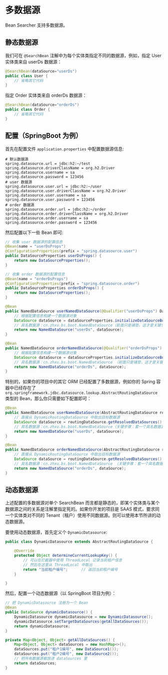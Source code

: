 # 多数据源

Bean Searcher 支持多数据源。

## 静态数据源

我们可在 `@SearchBean` 注解中为每个实体类指定不同的数据源，例如，指定 User 实体类来自 userDs 数据源：

```java
@SearchBean(dataSource="userDs")
public class User {
    // 省略其它代码
}
```

指定 Order 实体类来自 orderDs 数据源：

```java
@SearchBean(dataSource="orderDs")
public class Order {
    // 省略其它代码
}
```

## 配置（SpringBoot 为例）

首先在配置文件 `application.properties` 中配置数据源信息:

```properties
# 默认数据源
spring.datasource.url = jdbc:h2:~/test
spring.datasource.driverClassName = org.h2.Driver
spring.datasource.username = sa
spring.datasource.password = 123456
# user 数据源
spring.datasource.user.url = jdbc:h2:~/user
spring.datasource.user.driverClassName = org.h2.Driver
spring.datasource.user.username = sa
spring.datasource.user.password = 123456
# order 数据源
spring.datasource.order.url = jdbc:h2:~/order
spring.datasource.order.driverClassName = org.h2.Driver
spring.datasource.order.username = sa
spring.datasource.order.password = 123456
```

然后配置以下一些 Bean 即可:

```java
// 收集 user 数据源的配置信息
@Bean(name = "userDsProps")
@ConfigurationProperties(prefix = "spring.datasource.user")
public DataSourceProperties userDsProps() {
    return new DataSourceProperties();
}

// 收集 order 数据源的配置信息
@Bean(name = "orderDsProps")
@ConfigurationProperties(prefix = "spring.datasource.order")
public DataSourceProperties orderDsProps() {
    return new DataSourceProperties();
}

@Bean
public NamedDataSource userNamedDataSource(@Qualifier("userDsProps") DataSourceProperties dataSourceProperties) {
    // 根据配置信息构建一个数据源对象
    DataSource dataSource = dataSourceProperties.initializeDataSourceBuilder().build();
    // 具名数据源：cn.zhxu.bs.boot.NamedDataSource（前面只是铺垫，这才是关键步骤）
    return new NamedDataSource("userDs", dataSource);
}

@Bean
public NamedDataSource orderNamedDataSource(@Qualifier("orderDsProps") DataSourceProperties dataSourceProperties) {
    // 根据配置信息构建一个数据源对象
    DataSource dataSource = dataSourceProperties.initializeDataSourceBuilder().build();
    // 具名数据源：cn.zhxu.bs.boot.NamedDataSource （前面只是铺垫，这才是关键步骤）
    return new NamedDataSource("orderDs", dataSource);
}
```

特别的，如果你的项目中的其它 ORM 已经配置了多数据源，例如你的 Spring 容器中已经存在了 `org.springframework.jdbc.datasource.lookup.AbstractRoutingDataSource` 类型的 Bean，那么你只需要如下配置即可：

```java
@Bean
public NamedDataSource userNamedDataSource(AbstractRoutingDataSource routingDataSource) {
    // 直接从 DynamicRoutingDataSource 中取出目标数据源
    DataSource dataSource = routingDataSource.getResolvedDataSources().get("userDs");
    // 具名数据源：cn.zhxu.bs.boot.NamedDataSource（关键步骤：套一个具名数据源的壳）
    return new NamedDataSource("userDs", dataSource);
}

@Bean
public NamedDataSource orderNamedDataSource(AbstractRoutingDataSource routingDataSource) {
    // 直接从 DynamicRoutingDataSource 中取出目标数据源
    DataSource dataSource = routingDataSource.getResolvedDataSources().getDataSource("orderDs");
    // 具名数据源：cn.zhxu.bs.boot.NamedDataSource （关键步骤：套一个具名数据源的壳）
    return new NamedDataSource("orderDs", dataSource);
}
```

## 动态数据源

上述配置的多数据源对单个 SearchBean 而言都是静态的，即某个实体类与某个数据源之间的关系是注解里指定死的。如果你开发的项目是 SAAS 模式，要求同一个实体类对不同的 Tenant（租户）使用不同数据源。则可以使用本节所讲的动态数据源。

要使用动态数据源，首先定义个 `DynamicDatasource`:

```java
public class DynamicDatasource extends AbstractRoutingDataSource {

    @Override
    protected Object determineCurrentLookupKey() {
        // 可以在拦截器中使用 ThreadLocal 记录当前租户信息
        // 然后在这里从 ThreadLocal 中取出
        return "当前租户编号";      // 返回当前租户编号
    }

}
```

然后，配置一个动态数据源（以 SpringBoot 项目为例）：

```java
// 把 DynamicDatasource 注册为一个 Bean
@Bean
public DataSource dynamicDatasource() {
    DynamicDatasource dynamicDatasource = new DynamicDatasource();
    dynamicDatasource.setTargetDataSources(getAllDataSources());
    return dynamicDatasource;
}

private Map<Object, Object> getAllDataSources() {
    Map<Object, Object> dataSources = new HashMap<>();
    dataSources.put("租户1编号", new DataSource1());
    dataSources.put("租户2编号", new DataSource2());
    // 把所有数据源都放进 dataSources 里
    return dataSources;
}
```
